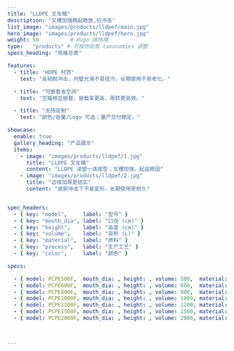 ```yaml
---
title: "LLDPE 叉车桶"
description: "叉槽加强稳起稳放,抗冲击"
list_image: "images/products/lldpef/main.jpg"
hero_image: "images/products/lldpef/hero.jpg"
weight: 50          # Hugo 排序用
type:   "products" # 可按你现有 taxonomies 调整
specs_heading: "规格总表"

features:
  - title: "HDPE 材质"
    text: "高韧耐冲击，内壁光滑不易挂污，长期使用不易老化。"

  - title: "可嵌套省空间"
    text: "空箱相互嵌套，装载率更高、周转更高效。"

  - title: "支持定制"
    text: "颜色/容量/Logo 可选；量产交付稳定。"

showcase:
  enable: true
  gallery_heading: "产品展示"
  items:
    - image: "images/products/lldpef/1.jpg"
      title: "LLDPE 叉车桶"
      content: "LLDPE 滚塑一体成型；叉槽加强，起运稳固"
    - image: "images/products/lldpef/2.jpg"
      title: "边缘加厚更结实"
      content: "装卸冲击下不易变形，长期使用更耐久"


spec_headers:
  - { key: "model",     label: "型号" }
  - { key: "mouth_dia", label: "口径 (cm)" }
  - { key: "height",    label: "高度 (cm)" }
  - { key: "volume",    label: "容积 (L)" }
  - { key: "material",  label: "原料" }
  - { key: "process",   label: "生产工艺" }
  - { key: "color",     label: "颜色" }

specs:

  - { model: PCPE500F,  mouth_dia: , height: , volume: 500,  material: PE, process: 吹塑, color: 白 / 蓝 }
  - { model: PCPE600F,  mouth_dia: , height: , volume: 600,  material: PE, process: 吹塑, color: 白 / 蓝 }
  - { model: PCPE800F,  mouth_dia: , height: , volume: 800,  material: PE, process: 吹塑, color: 白 / 蓝 }
  - { model: PCPE1000F, mouth_dia: , height: , volume: 1000, material: PE, process: 吹塑, color: 白 / 蓝 }
  - { model: PCPE1200F, mouth_dia: , height: , volume: 1200, material: PE, process: 吹塑, color: 白 / 蓝 }
  - { model: PCPE1500F, mouth_dia: , height: , volume: 1500, material: PE, process: 吹塑, color: 白 / 蓝 }
  - { model: PCPE2000F, mouth_dia: , height: , volume: 2000, material: PE, process: 吹塑, color: 白 / 蓝 }



---
```

